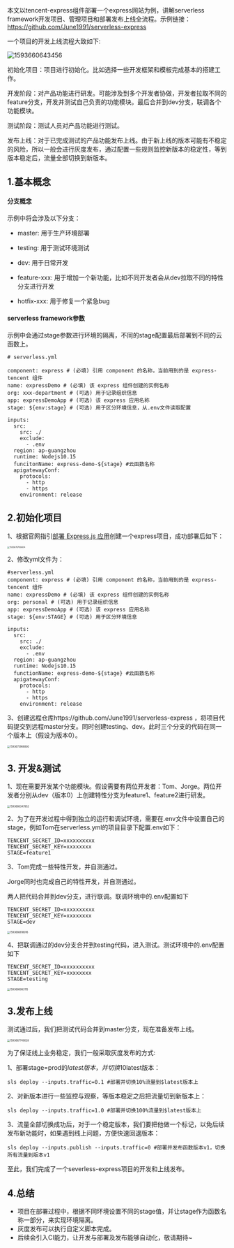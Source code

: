本文以tencent-express组件部署一个express网站为例，讲解serverless framework开发项目、管理项目和部署发布上线全流程。示例链接： https://github.com/June1991/serverless-express 

一个项目的开发上线流程大致如下:

![1593660643456](https://github.com/June1991/serverless-express/blob/master/doc/img/1593660643456.png)

初始化项目：项目进行初始化。比如选择一些开发框架和模板完成基本的搭建工作。

开发阶段：对产品功能进行研发。可能涉及到多个开发者协做，开发者拉取不同的feature分支，开发并测试自己负责的功能模块。最后合并到dev分支，联调各个功能模块。

测试阶段：测试人员对产品功能进行测试。

发布上线：对于已完成测试的产品功能发布上线。由于新上线的版本可能有不稳定的风险，所以一般会进行灰度发布，通过配置一些规则监控新版本的稳定性，等到版本稳定后，流量全部切换到新版本。



## 1.基本概念

#### 分支概念

示例中将会涉及以下分支：

- master: 用于生产环境部署
- testing: 用于测试环境测试
- dev: 用于日常开发

- feature-xxx: 用于增加一个新功能，比如不同开发者会从dev拉取不同的特性分支进行开发
- hotfix-xxx: 用于修复一个紧急bug



#### serverless framework参数

示例中会通过stage参数进行环境的隔离，不同的stage配置最后部署到不同的云函数上。

```
# serverless.yml

component: express # (必填) 引用 component 的名称，当前用到的是 express-tencent 组件
name: expressDemo # (必填) 该 express 组件创建的实例名称
org: xxx-department # (可选) 用于记录组织信息
app: expressDemoApp # (可选) 该 express 应用名称
stage: ${env:stage} # (可选) 用于区分环境信息，从.env文件读取配置

inputs:
  src:
    src: ./ 
    exclude:
      - .env
  region: ap-guangzhou
  runtime: Nodejs10.15
  funcitonName: express-demo-${stage} #云函数名称
  apigatewayConf:
    protocols:
      - http
      - https
    environment: release
```



## 2.初始化项目

1、根据官网指引[部署 Express.js 应用]( https://cloud.tencent.com/document/product/1154/43224 )创建一个express项目，成功部署后如下：

<img src="https://github.com/June1991/serverless-express/blob/master/doc/img/1593676706604.png" alt="1593676706604" style="zoom:33%;" />

2、修改yml文件为：

```
#serverless.yml
component: express # (必填) 引用 component 的名称，当前用到的是 express-tencent 组件
name: expressDemo # (必填) 该 express 组件创建的实例名称
org: personal # (可选) 用于记录组织信息
app: expressDemoApp # (可选) 该 express 应用名称
stage: ${env:STAGE} # (可选) 用于区分环境信息

inputs:
  src:
    src: ./ 
    exclude:
      - .env
  region: ap-guangzhou
  runtime: Nodejs10.15
  functionName: express-demo-${stage} #云函数名称
  apigatewayConf:
    protocols:
      - http
      - https
    environment: release
```



3、创建远程仓库https://github.com/June1991/serverless-express ，将项目代码提交到远程master分支。同时创建testing、dev。此时三个分支的代码在同一个版本上（假设为版本0）。

<img src="https://github.com/June1991/serverless-express/blob/master/doc/img/1593675966800.png" alt="1593675966800" style="zoom:40%;" />



## 3. 开发&测试

1、现在需要开发某个功能模块。假设需要有两位开发者：Tom、Jorge。两位开发者分别从dev（版本0）上创建特性分支为feature1、feature2进行研发。

<img src="https://github.com/June1991/serverless-express/blob/master/doc/img/1593680347852.png" alt="1593680347852" style="zoom:40%;" />

2、为了在开发过程中得到独立的运行和调试环境，需要在.env文件中设置自己的stage，例如Tom在serverless.yml的项目目录下配置.env如下：

```
TENCENT_SECRET_ID=xxxxxxxxxx
TENCENT_SECRET_KEY=xxxxxxxx
STAGE=feature1
```

3、Tom完成一些特性开发，并自测通过。

Jorge同时也完成自己的特性开发，并自测通过。

两人把代码合并到dev分支，进行联调。联调环境中的.env配置如下

```
TENCENT_SECRET_ID=xxxxxxxxxx
TENCENT_SECRET_KEY=xxxxxxxx
STAGE=dev
```

<img src="https://github.com/June1991/serverless-express/blob/master/doc/img/1593680818016.png" alt="1593680818016" style="zoom:40%;" />

4、把联调通过的dev分支合并到testing代码，进入测试。测试环境中的.env配置如下

```
TENCENT_SECRET_ID=xxxxxxxxxx
TENCENT_SECRET_KEY=xxxxxxxx
STAGE=testing
```



<img src="https://github.com/June1991/serverless-express/blob/master/doc/img/1593686983115.png" alt="1593686983115" style="zoom:40%;" />



## 3.发布上线

测试通过后，我们把测试代码合并到master分支，现在准备发布上线。

<img src="https://github.com/June1991/serverless-express/blob/master/doc/img/1593687749028.png" alt="1593687749028" style="zoom:40%;" />



为了保证线上业务稳定，我们一般采取灰度发布的方式:

1、部署stage=prod的$latest版本，并切换10%的流量在$latest版本：

```
sls deploy --inputs.traffic=0.1 #部署并切换10%流量到$latest版本上
```

2、对新版本进行一些监控与观察，等版本稳定之后把流量切到新版本上：

```
sls deploy --inputs.traffic=1.0 #部署并切换100%流量到$latest版本上
```

3、流量全部切换成功后，对于一个稳定版本，我们要把他做一个标记，以免后续发布新功能时，如果遇到线上问题，方便快速回退版本：

```
sls deploy --inputs.publish --inputs.traffic=0 #部署并发布函数版本v1，切换所有流量到版本v1
```

至此，我们完成了一个severless-express项目的开发和上线发布。

## 4.总结

- 项目在部署过程中，根据不同环境设置不同的stage值，并让stage作为函数名称一部分，来实现环境隔离。
- 灰度发布可以执行自定义脚本完成。
- 后续会引入CI能力，让开发与部署及发布能够自动化，敬请期待~

